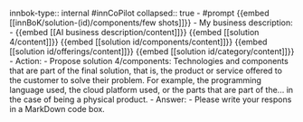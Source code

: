 innbok-type:: internal
#innCoPilot
collapsed:: true
	- #prompt {{embed [[innBoK/solution-(id)/components/few shots]]}}
		- My business description:
		- {{embed [[AI business description/content]]}} {{embed [[solution 4/content]]}} {{embed [[solution id/components/content]]}} {{embed [[solution id/offerings/content]]}} {{embed [[solution id/category/content]]}}
		- Action:
		- Propose solution 4/components: Technologies and components that are part of the final solution, that is, the product or service offered to the customer to solve their problem. For example, the programming language used, the cloud platform used, or the parts that are part of the... in the case of being a physical product.
		- Answer:
		- Please write your respons in a MarkDown code box.


